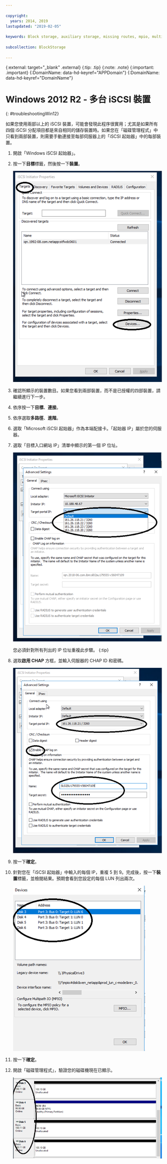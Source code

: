 ```yaml
---

copyright:
  years: 2014, 2019
lastupdated: "2019-02-05"

keywords: Block storage, auxiliary storage, missing routes, mpio, multipath, windows, troubleshooting

subcollection: BlockStorage

---
```


{:external: target="_blank" .external}
{:tip: .tip}
{:note: .note}
{:important: .important}
{:DomainName: data-hd-keyref="APPDomain"}
{:DomainName: data-hd-keyref="DomainName"}


# Windows 2012 R2 - 多台 iSCSI 裝置
{: #troubleshootingWin12}

如果您使用兩部以上的 iSCSI 裝置，可能會發現此程序很實用；尤其是如果所有四個 iSCSI 分配項目都是來自相同的儲存裝置時。如果您在「磁碟管理程式」中只看到兩部裝置，則需要手動連接至每部伺服器上的「iSCSI 起始器」中的每部裝置。

1. 開啟「Windows iSCSI 起始器」。
2. 按一下**目標**標籤，然後按一下**裝置**。

   ![iSCSI 起始器內容](/images/win12-ts1.png)
3. 確認所顯示的裝置數目。如果您看到兩部裝置，而不是已授權的四部裝置，請繼續進行下一步。
4. 依序按一下**目標**、**連接**。
5. 依序選取**多路徑**、**進階**。
6. 選取「Microsoft iSCSI 起始器」作為本端配接卡。「起始器 IP」屬於您的伺服器。
7. 選取「目標入口網站 IP」清單中顯示的第一個 IP 位址。

   ![進階設定，IP 位址](/images/win12-ts3.png)

   您必須針對所有列出的 IP 位址重複此步驟。
{:tip}

8. 選取**啟用 CHAP** 方框，並輸入伺服器的 CHAP ID 和密碼。

   ![進階設定，CHAP](/images/win12-ts4.png)
9. 按一下**確定**。
10. 針對您在「iSCSI 起始器」中輸入的每個 IP，重複 5 到 9。完成後，按一下**裝置**標籤，並檢閱結果。預期會看到您設定的每個 LUN 列出兩次。

    ![裝置標籤](/images/win12-ts5.png)
11. 按一下**確定**。
12. 開啟「磁碟管理程式」，驗證您的磁碟機現在已顯示。

    ![裝置管理程式](/images/win12-ts6.png)
